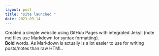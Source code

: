 ```yaml
---
layout: post
title: "site launched "
date: 2021-09-14
---
```


Created a simple website using GitHub Pages with integrated Jekyll (note md files use Markdown for syntax formatting).  
**Bold** words. As Markdown is actually is a lot easier to use for writing posts/notes than raw HTML.
